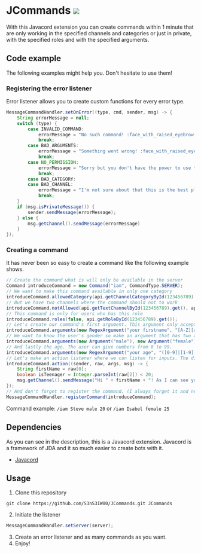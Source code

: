 # JCommands [![](https://img.shields.io/badge/Javadoc-Latest-green)](https://s3ns3iw00.github.io/JCommands/javadoc/)
With this Javacord extension you can create commands within 1 minute that are only working in the specified channels and categories or just in private, with the specified roles and with the specified arguments.

## Code example
The following examples might help you. Don't hesitate to use them!
### Registering the error listener
Error listener allows you to create custom functions for every error type.
```java
MessageCommandHandler.setOnError((type, cmd, sender, msg) -> {
    String errorMessage = null;
    switch (type) {
        case INVALID_COMMAND:
            errorMessage = "No such command! :face_with_raised_eyebrow:";
            break;
        case BAD_ARGUMENTS:
            errorMessage = "Something went wrong! :face_with_raised_eyebrow: Usage: " + cmd.getUsage();
            break;
        case NO_PERMISSION:
            errorMessage = "Sorry but you don't have the power to use this command! :face_with_raised_eyebrow:";
            break;
        case BAD_CATEGORY:
        case BAD_CHANNEL:
            errorMessage = "I'm not sure about that this is the best place to use this command. :face_with_raised_eyebrow:";
            break;
    }
    if (msg.isPrivateMessage()) {
        sender.sendMessage(errorMessage);
    } else {
        msg.getChannel().sendMessage(errorMessage)
    }
});
```

### Creating a command
It has never been so easy to create a command like the following example shows.
```java
// Create the command what is will only be available in the server
Command introduceCommand = new Command("iam", CommandType.SERVER);
// We want to make this command available in only one category
introduceCommand.allowedCategory(api.getChannelCategoryById(123456789).get());
// But we have two channels where the command should not to work
introduceCommand.notAllowed(api.getTextChannelById(123456789).get(), api.getTextChannelById(987654321).get());
// This command is only for users who has this role
introduceCommand.roles(false, api.getRoleById(123456789).get());
// Let's create our command's first argument. This argument only accepts letters with a capital letter at the beginning.
introduceCommand.arguments(new RegexArgument("your firstname", "[A-Z][a-z]+"));
// We want to know the user's gender so make an argument that has two acceptable values. (One of them or both could be a regex argument or something else too)
introduceCommand.arguments(new Argument("male"), new Argument("female"));
// And lastly the age. The user can give numbers from 0 to 99.
introduceCommand.arguments(new RegexArgument("your age", "([0-9]|[1-9][0-9])"));
// Let's make an action listener where we can listen for inputs. The difference between raw and args is that when you use RegexArgument you can get the Matcher from the argument so you can play with groups easily.
introduceCommand.action((sender, raw, args, msg) -> {
    String firstName = raw[0];
    boolean isTeenager = Integer.parseInt(raw[2]) < 20;
    msg.getChannel().sendMessage("Hi " + firstName + "! As I can see you are " + (isTeenager ? "" : "not " + "a teenager."));
});
// And don't forget to register the command. (I always forget it and never know what's wrong :D)
MessageCommandHandler.registerCommand(introduceCommand);
```
Command example: `/iam Steve male 20` or `/iam Isabel female 25`

## Dependencies
As you can see in the description, this is a Javacord extension. Javacord is a framework of JDA and it so much easier to create bots with it.
- [Javacord](https://github.com/Javacord/Javacord)

## Usage
1. Clone this repository
```
git clone https://github.com/S3nS3IW00/JCommands.git JCommands
```
2. Initiate the listener
```java
MessageCommandHandler.setServer(server);
```
3. Create an error listener and as many commands as you want.
4. Enjoy!